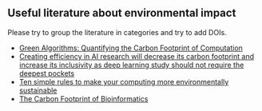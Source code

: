 ## Useful literature about environmental impact

Please try to group the literature in categories and try to add DOIs.

- [Green Algorithms: Quantifying the Carbon Footprint of Computation](https://doi.org/10.1002/advs.202100707)
- [Creating efficiency in AI research will decrease its carbon footprint and increase its inclusivity as deep learning study should not require the deepest pockets](https://doi.org/10.1145/3381831)
- [Ten simple rules to make your computing more environmentally sustainable](https://doi.org/10.1371/journal.pcbi.1009324)
- [The Carbon Footprint of Bioinformatics ](https://doi.org/10.1093/molbev/msac034)
